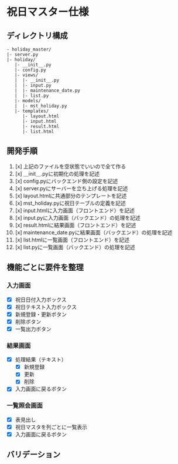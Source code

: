 # 祝日マスター仕様
## ディレクトリ構成
```
- holiday_master/
|- server.py
|- holiday/
   |- __init__.py
   |- config.py
   |- views/
   |  |- __init__.py
   |  |- input.py
   |  |- maintenance_date.py
   |  |- list.py
   |- models/
   |  |- mst_holiday.py
   |- templates/
      |- layout.html
      |- input.html
      |- result.html
      |- list.html
```
## 開発手順
1. [x] 上記のファイルを空状態でいいので全て作る
2. [x] ＿init＿.pyに初期化の処理を記述
3. [x] config.pyにバックエンド側の設定を記述
4. [x] server.pyにサーバーを立ち上げる処理を記述
5. [x] layout.htmlに共通部分のテンプレートを記述
6. [x] mst_holiday.pyに祝日テーブルの定義を記述
7. [x] input.htmlに入力画面（フロントエンド）を記述
8. [x] input.pyに入力画面（バックエンド）の処理を記述
9. [x] result.htmlに結果画面（フロントエンド）を記述
10. [x] maintenance_date.pyに結果画面（バックエンド）の処理を記述
11. [x] list.htmlに一覧画面（フロントエンド）を記述
12. [x] list.pyに一覧画面（バックエンド）の処理を記述

## 機能ごとに要件を整理
### 入力画面
- [x] 祝日日付入力ボックス
- [x] 祝日テキスト入力ボックス
- [x] 新規登録・更新ボタン
- [x] 削除ボタン
- [x] 一覧出力ボタン
### 結果画面
- [x] 処理結果（テキスト）
   - [x] 新規登録
   - [x] 更新
   - [x] 削除
- [x] 入力画面に戻るボタン
### 一覧照会画面
- [x] 表見出し
- [x] 祝日マスタを列ごとに一覧表示
- [x] 入力画面に戻るボタン

## バリデーション
